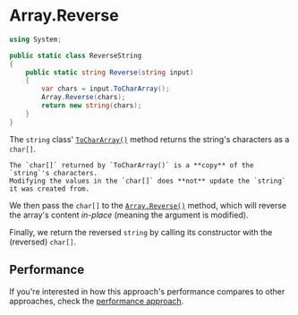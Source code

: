 # Array.Reverse

```csharp
using System;

public static class ReverseString
{
    public static string Reverse(string input)
    {
        var chars = input.ToCharArray();
        Array.Reverse(chars);
        return new string(chars);
    }
}
```

The `string` class' [`ToCharArray()`][to-char-array] method returns the string's characters as a `char[]`.

```exercism/caution
The `char[]` returned by `ToCharArray()` is a **copy** of the `string`'s characters.
Modifying the values in the `char[]` does **not** update the `string` it was created from.
```

We then pass the `char[]` to the [`Array.Reverse()`][array-reverse] method, which will reverse the array's content _in-place_ (meaning the argument is modified).

Finally, we return the reversed `string` by calling its constructor with the (reversed) `char[]`.

## Performance

If you're interested in how this approach's performance compares to other approaches, check the [performance approach][approach-performance].

[to-char-array]: https://learn.microsoft.com/en-us/dotnet/api/system.string.tochararray?view=net-6.0
[array-reverse]: https://learn.microsoft.com/en-us/dotnet/api/system.array.reverse?view=net-6.0
[approach-performance]: https://exercism.org/tracks/csharp/exercises/reverse-string/approaches/performance
